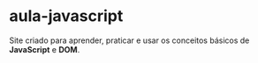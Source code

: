 # aula-javascript

Site criado para aprender, praticar e usar os conceitos básicos de **JavaScript** e **DOM**.
